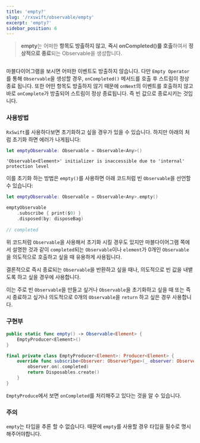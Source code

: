 ```yaml
---
title: 'empty?'
slug: '/rxswift/observable/empty'
excerpt: 'empty?'
sidebar_position: 6
---
```

> **empty**는 어떠한 **항목도 방출하지 않고**, **즉시 onCompleted()를 호출**하여서 **정상적으로 종료**되는 Observable을 생성합니다.
> 

<img src="https://i.imghippo.com/files/B3cj61724378910.png" alt="" border="0"/>

마블다이어그램을 보시면 어떠한 이벤트도 방출하지 않습니다. 다만 `Empty Operator`를 통해 `Observable`을 생성할 경우, `onCompleted()` 메서드를 호출 후 스트림이 정상 종료 됩니다. 또한 어떤 항목도 방출하지 않기 때문에 `onNext`의 이벤트를 호출하지 않고 바로 `onComplete`가 방출되어 스트림이 정상 종료됩니다. 즉 빈 값으로 종료시키는 것입니다.

### 사용방법

`RxSwift`를 사용하다보면 초기화하고 싶을 경우가 있을 수 있습니다. 하지만 아래의 처럼 초기화 하면 에러가 나게됩니다:

```swift
let emptyObservable: Observable = Observable<Any>()
```

`'Observable<Element>' initializer is inaccessible due to 'internal' protection level`

이를 초기화 하는 방법은 `empty()`를 사용하면 아래 코드처럼 빈 `Observable`을 선언할 수 있습니다:

```swift
let emptyObservable: Observable = Observable<Any>.empty()

emptyObservable
    .subscribe { print($0) }
    .disposed(by: disposeBag)
    
// completed
```

위 코드처럼 `Observable`을 사용해서 초기화 시킬 경우도 있지만 마블다이어그램 쪽에서 설명한 것과 같이 `completed`되는 `Observable`이나 `element`가 0개인 `Observable`을 의도적으로 호출하고 싶을 때 유용하게 사용됩니다.

결론적으로 즉시 종료되는 `Observable`을 반환하고 싶을 때나, 의도적으로 빈 값을 내뱉도록 하고 싶을 경우에 사용합니다.

이는 주로 빈 `Observable`을 만들고 싶거나 `Observable`을 초기화하고 싶을 때 또는 즉시 종료하고 싶거나 의도적으로 0개의 `Observable`을 `return` 하고 싶은 경우 사용합니다.

### 구현부

```swift
public static func empty() -> Observable<Element> {
    EmptyProducer<Element>()
}

final private class EmptyProducer<Element>: Producer<Element> {
    override func subscribe<Observer: ObserverType>(_ observer: Observer) -> Disposable where Observer.Element == Element {
        observer.on(.completed)
        return Disposables.create()
    }
}
```

`EmptyProduce`에서 보면 `onCompleted`를 처리해주고 있다는 것을 알 수 있습니다.

### 주의

`empty`는 타입을 추론 할 수 없습니다. 때문에 `empty`를 사용할 경우 타입을 필수로 명시 해주어야합니다.